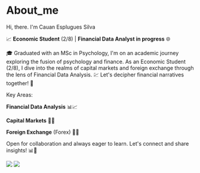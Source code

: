 # About_me
Hi, there. I'm Cauan Esplugues Silva                    

📈 **Economic Student** (2/8) | **Financial Data Analyst in progress** 🌐

🎓 Graduated with an MSc in Psychology, I'm on an academic journey exploring the fusion of psychology and finance. As an Economic Student (2/8), I dive into the realms of capital markets and foreign exchange through the lens of Financial Data Analysis. 💹 Let's decipher financial narratives together! 🚀

Key Areas:

**Financial Data Analysis** 📊📈

**Capital Markets** 🏦💼

**Foreign Exchange** (Forex) 💱🌐

Open for collaboration and always eager to learn. Let's connect and share insights! 📊🚀

<a href = "mailto:cauanespluguessilva"><img src="https://img.shields.io/badge/-Gmail-%23333?style=for-the-badge&logo=gmail&logoColor=white" target="_blank"></a>
  <a href="https://www.linkedin.com/in/cauan-esplugues-silva-/" target="_blank"><img src="https://img.shields.io/badge/-LinkedIn-%230077B5?style=for-the-badge&logo=linkedin&logoColor=white" target="_blank"></a>


